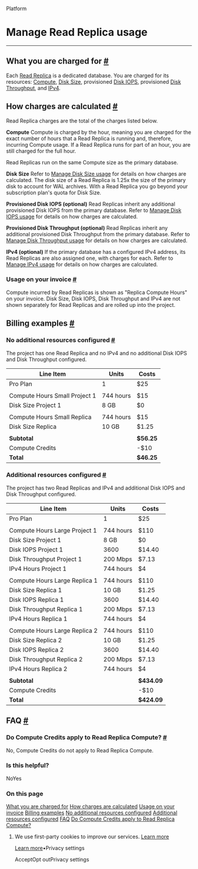 Platform

# Manage Read Replica usage

* * *

## What you are charged for [\#](https://supabase.com/docs/guides/platform/manage-your-usage/read-replicas\#what-you-are-charged-for)

Each [Read Replica](https://supabase.com/docs/guides/platform/read-replicas) is a dedicated database. You are charged for its resources: [Compute](https://supabase.com/docs/guides/platform/compute-and-disk#compute), [Disk Size](https://supabase.com/docs/guides/platform/database-size#disk-size), provisioned [Disk IOPS](https://supabase.com/docs/guides/platform/compute-and-disk#provisioned-disk-throughput-and-iops), provisioned [Disk Throughput](https://supabase.com/docs/guides/platform/compute-and-disk#provisioned-disk-throughput-and-iops), and [IPv4](https://supabase.com/docs/guides/platform/ipv4-address).

## How charges are calculated [\#](https://supabase.com/docs/guides/platform/manage-your-usage/read-replicas\#how-charges-are-calculated)

Read Replica charges are the total of the charges listed below.

**Compute**
Compute is charged by the hour, meaning you are charged for the exact number of hours that a Read Replica is running and, therefore, incurring Compute usage. If a Read Replica runs for part of an hour, you are still charged for the full hour.

Read Replicas run on the same Compute size as the primary database.

**Disk Size**
Refer to [Manage Disk Size usage](https://supabase.com/docs/guides/platform/manage-your-usage/disk-size) for details on how charges are calculated. The disk size of a Read Replica is 1.25x the size of the primary disk to account for WAL archives. With a Read Replica you go beyond your subscription plan's quota for Disk Size.

**Provisioned Disk IOPS (optional)**
Read Replicas inherit any additional provisioned Disk IOPS from the primary database. Refer to [Manage Disk IOPS usage](https://supabase.com/docs/guides/platform/manage-your-usage/disk-iops) for details on how charges are calculated.

**Provisioned Disk Throughput (optional)**
Read Replicas inherit any additional provisioned Disk Throughput from the primary database. Refer to [Manage Disk Throughput usage](https://supabase.com/docs/guides/platform/manage-your-usage/disk-throughput) for details on how charges are calculated.

**IPv4 (optional)**
If the primary database has a configured IPv4 address, its Read Replicas are also assigned one, with charges for each. Refer to [Manage IPv4 usage](https://supabase.com/docs/guides/platform/manage-your-usage/ipv4) for details on how charges are calculated.

### Usage on your invoice [\#](https://supabase.com/docs/guides/platform/manage-your-usage/read-replicas\#usage-on-your-invoice)

Compute incurred by Read Replicas is shown as "Replica Compute Hours" on your invoice. Disk Size, Disk IOPS, Disk Throughput and IPv4 are not shown separately for Read Replicas and are rolled up into the project.

## Billing examples [\#](https://supabase.com/docs/guides/platform/manage-your-usage/read-replicas\#billing-examples)

### No additional resources configured [\#](https://supabase.com/docs/guides/platform/manage-your-usage/read-replicas\#no-additional-resources-configured)

The project has one Read Replica and no IPv4 and no additional Disk IOPS and Disk Throughput configured.

| Line Item | Units | Costs |
| --- | --- | --- |
| Pro Plan | 1 | $25 |
|  |  |  |
| Compute Hours Small Project 1 | 744 hours | $15 |
| Disk Size Project 1 | 8 GB | $0 |
|  |  |  |
| Compute Hours Small Replica | 744 hours | $15 |
| Disk Size Replica | 10 GB | $1.25 |
|  |  |  |
| **Subtotal** |  | **$56.25** |
| Compute Credits |  | -$10 |
| **Total** |  | **$46.25** |

### Additional resources configured [\#](https://supabase.com/docs/guides/platform/manage-your-usage/read-replicas\#additional-resources-configured)

The project has two Read Replicas and IPv4 and additional Disk IOPS and Disk Throughput configured.

| Line Item | Units | Costs |
| --- | --- | --- |
| Pro Plan | 1 | $25 |
|  |  |  |
| Compute Hours Large Project 1 | 744 hours | $110 |
| Disk Size Project 1 | 8 GB | $0 |
| Disk IOPS Project 1 | 3600 | $14.40 |
| Disk Throughput Project 1 | 200 Mbps | $7.13 |
| IPv4 Hours Project 1 | 744 hours | $4 |
|  |  |  |
| Compute Hours Large Replica 1 | 744 hours | $110 |
| Disk Size Replica 1 | 10 GB | $1.25 |
| Disk IOPS Replica 1 | 3600 | $14.40 |
| Disk Throughput Replica 1 | 200 Mbps | $7.13 |
| IPv4 Hours Replica 1 | 744 hours | $4 |
|  |  |  |
| Compute Hours Large Replica 2 | 744 hours | $110 |
| Disk Size Replica 2 | 10 GB | $1.25 |
| Disk IOPS Replica 2 | 3600 | $14.40 |
| Disk Throughput Replica 2 | 200 Mbps | $7.13 |
| IPv4 Hours Replica 2 | 744 hours | $4 |
|  |  |  |
| **Subtotal** |  | **$434.09** |
| Compute Credits |  | -$10 |
| **Total** |  | **$424.09** |

## FAQ [\#](https://supabase.com/docs/guides/platform/manage-your-usage/read-replicas\#faq)

### Do Compute Credits apply to Read Replica Compute? [\#](https://supabase.com/docs/guides/platform/manage-your-usage/read-replicas\#do-compute-credits-apply-to-read-replica-compute)

No, Compute Credits do not apply to Read Replica Compute.

### Is this helpful?

NoYes

### On this page

[What you are charged for](https://supabase.com/docs/guides/platform/manage-your-usage/read-replicas#what-you-are-charged-for) [How charges are calculated](https://supabase.com/docs/guides/platform/manage-your-usage/read-replicas#how-charges-are-calculated) [Usage on your invoice](https://supabase.com/docs/guides/platform/manage-your-usage/read-replicas#usage-on-your-invoice) [Billing examples](https://supabase.com/docs/guides/platform/manage-your-usage/read-replicas#billing-examples) [No additional resources configured](https://supabase.com/docs/guides/platform/manage-your-usage/read-replicas#no-additional-resources-configured) [Additional resources configured](https://supabase.com/docs/guides/platform/manage-your-usage/read-replicas#additional-resources-configured) [FAQ](https://supabase.com/docs/guides/platform/manage-your-usage/read-replicas#faq) [Do Compute Credits apply to Read Replica Compute?](https://supabase.com/docs/guides/platform/manage-your-usage/read-replicas#do-compute-credits-apply-to-read-replica-compute)

1. We use first-party cookies to improve our services. [Learn more](https://supabase.com/privacy#8-cookies-and-similar-technologies-used-on-our-european-services)



   [Learn more](https://supabase.com/privacy#8-cookies-and-similar-technologies-used-on-our-european-services)•Privacy settings





   AcceptOpt outPrivacy settings